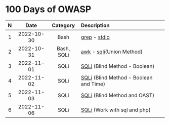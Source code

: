 # 100 Days of OWASP
|  N  | Date 		 |Category| Description|
|:---:| :---:		 | :---:  | :---    |
|1		|2022-10-30| Bash   | [grep](./grep.md) - [stdio](./stdio.md) |
|2		|2022-10-31| Bash, SQLi   | [awk](./awk.md) - [sqli](./sql-injection.md)(Union Method) |
|3		|2022-11-01| SQLi		| [SQLi](./sql-injection.md) (Blind Method - Boolean)|
|4		|2022-11-02| SQLi		| [SQLi](./sql-injection.md) (Blind Method - Boolean and Time)|
|5		|2022-11-03| SQLi		| [SQLi](./sql-injection.md) (Blind Method and OAST)|
|6		|2022-11-06| SQLi		| [SQLi](./sql-injection.md) (Work with sql and php)|


